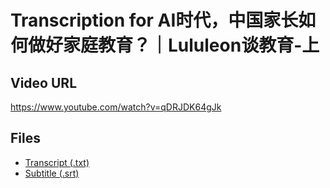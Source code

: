# Transcription for AI时代，中国家长如何做好家庭教育？｜Lululeon谈教育-上
## Video URL
https://www.youtube.com/watch?v=qDRJDK64gJk
 
## Files
- [Transcript (.txt)](./transcript.txt)
- [Subtitle (.srt)](./transcript.srt)
